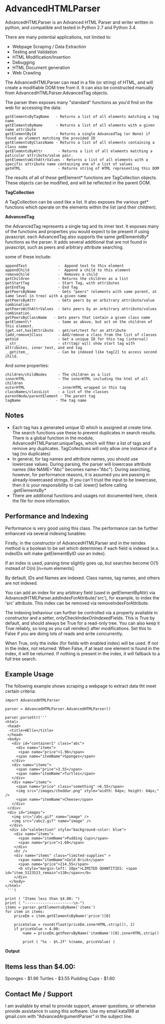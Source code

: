 
AdvancedHTMLParser
==================

AdvancedHTMLParser is an Advanced HTML Parser and writer written in python, and compatible and tested in Python 2.7 and Python 3.4.

There are many potential applications, not limited to:
 * Webpage Scraping / Data Extraction
 * Testing and Validation
 * HTML Modification/Insertion
 * Debugging
 * HTML Document generation
 * Web Crawling

The AdvancedHTMLParser can read in a file (or string) of HTML, and will create a modifiable DOM tree from it. It can also be constructed manually from AdvancedHTMLParser.AdvancedTag objects.

The parser then exposes many "standard" functions as you'd find on the web for accessing the data:

    getElementsByTagName   - Returns a list of all elements matching a tag name
    getElementsByName      - Returns a list of all elements with a given name attribute
    getElementById         - Returns a single AdvancedTag (or None) if found an element matching the provided ID
    getElementsByClassName - Returns a list of all elements containing a class name
    getElementsByAttr       - Returns a list of all elements matching a paticular attribute/value pair.
    getElementsWithAttrValues - Returns a list of all elements with a specific attribute name containing one of a list of values
    getHTML                 - Returns string of HTML representing this DOM

The results of all of these getElement\* functions are TagCollection objects. These objects can be modified, and will be reflected in the parent DOM.

**TagCollection**

A TagCollection can be used like a list. It also exposes the various get\* functions which operate on the elements within the list (and their children).

**AdvancedTag**

the AdvancedTag represents a single tag and its inner text. It exposes many of the functions and properties you would expect to be present if using javascript.
each AdvancedTag also supports the same getElementsBy\* functions as the parser. It adds several additional that are not found in javascript, such as peers and arbitrary attribute searching.

some of these include:

    appendText              -  Append text to this element
    appendChild             -  Append a child to this element
    removeChild             -  Removes a child
    getChildren             - Returns the children as a list
    getStartTag             - Start Tag, with attributes
    getEndTag               - End Tag
    getPeersByName          - Gets "peers" (elements with same parent, at same level in tree) with a given name
    getPeersByAttr          - Gets peers by an arbitrary attribute/value combination
    getPeersWithAttrValues  - Gets peers by an arbitrary attribute/values combination. 
    getPeersByClassName   - Gets peers that contain a given class name
    getElement\*            - Same as above, but act on the children of this element.
    {get,set,has}Attribute  - get/set/test for an attribute
    {add,remove}Class       - Add/remove a class from the list of classes
    getUid                  - Get a unique ID for this tag (internal)
    __str__                 - str(tag) will show start tag with attributes, inner text, and end tag
    __getitem__             - Can be indexed like tag[2] to access second child.

And some properties:

    children/childNodes     - The children as a list
    innerHTML               - The innerHTML including the html of all children
    outerHTML               - innerHTML wrapped in this tag
    classNames/classList    - a list of the classes
    parentNode/parentElement - The parent tag
    tagName                - The tag name


Notes
-----

* Each tag has a generated unique ID which is assigned at create time. The search functions use these to prevent duplicates in search results. There is a global function in the module, AdvancedHTMLParser.uniqueTags, which will filter a list of tags and remove any duplicates. TagCollections will only allow one instance of a tag (no duplicates)
* In general, for tag names and attribute names, you should use lowercase values. During parsing, the parser will lowercase attribute names (like NAME="Abc" becomes name="Abc"). During searching, however, for performance reasons, it is assumed you are passing in already-lowercased strings. If you can't trust the input to be lowercase, then it is your responsibility to call .lower() before calling .getElementsBy\*
* There are additional functions and usages not documented here, check the file for more information.

Performance and Indexing
------------------------

Performance is very good using this class. The performance can be further enhanced via several indexing tunables:

Firstly, in the constructor of AdvancedHTMLParser and in the reindex method is a boolean to be set which determines if each field is indexed (e.x. indexIDs will make getElementByID use an index).

If an index is used, parsing time slightly goes up, but searches become O(1) instead of O(n) [n=num elements].

By default, IDs and Names are indexed. Class names, tag names, and others are not indexed.

You can add an index for any arbitrary field (used in getElementByAttr) via AdvancedHTMLParser.addIndexForAttribute('src'), for example, to index the 'src' attribute. This index can be removed via removeIndexForAttribute.

The indexing behaviour can further be controlled via a property available in constructor and a setter, onlyCheckIndexOnIndexedFields. This is True by default, and should always be True for a read-only tree. You can also keep it True reliably, so long as you call reindex() after modifications. Set this to False if you are doing lots of reads and write concurrently.

When True, only the index (for fields with enabled index) will be used. If not in the index, not returned.
When False, if at least one element is found in the index, it will be returned. If nothing is present in the index, it will fallback to a full tree search.

Example Usage
-------------

The following example shows scraping a webpage to extract data tht meet certain criteria:

    import AdvancedHTMLParser
    
    parser = AdvancedHTMLParser.AdvancedHTMLParser()
    
    parser.parseStr('''
    <html>
     <head>
      <title>HEllo</title>
     </head>
     <body>
       <div id="container1" class="abc">
         <div name="items">
          <span name="price">1.96</span>
         <span name="itemName">Sponges</span>
       </div>
       <div name="items">
         <span name="price">3.55</span>
         <span name="itemName">Turtles</span>
       </div>
       <div name="items">
         <span name="price" class="something" >6.55</span>
         <img src="/images/cheddar.png" style="width: 64px; height: 64px;" />
         <span name="itemName">Cheese</span>
       </div>
     </div>
     <div id="images">
       <img src="/abc.gif" name="image" />
       <img src="/abc2.gif" name="image" />
      </div>
      <div id="saleSection" style="background-color: blue">
        <div name="items">
          <span name="itemName">Pudding Cups</span>
          <span name="price">1.60</span>
        </div>
        <hr />
        <div name="items" class="limited-supplies" >
          <span name="itemName">Gold Brick</span>
          <span name="price">214.55</span>
          <b style="margin-left: 10px">LIMITED QUANTITIES: <span id="item_5123523_remain">130</span></b>
        </div>
      </body>
    </html>
     ''')
    
    print ( "Items less than $4.00: ")
    print ( "----------------------\n-")
    items = parser.getElementsByName('items')
    for item in items:
        priceEm = item.getElementsByName('price')[0]
    
        priceValue = round(float(priceEm.innerHTML.strip()), 2)
        if priceValue < 4.00:
            name = priceEm.getPeersByName('itemName')[0].innerHTML.strip()
    
            print ( "%s - $%.2f" %(name, priceValue) )

**Output**

Items less than $4.00:
-----------------------

Sponges - $1.96
Turtles - $3.55
Pudding Cups - $1.60


Contact Me / Support
--------------------

I am available by email to provide support, answer questions, or otherwise  provide assistance in using this software. Use my email kata198 at gmail.com with "AdvancedArgumentParser" in the subject line.

